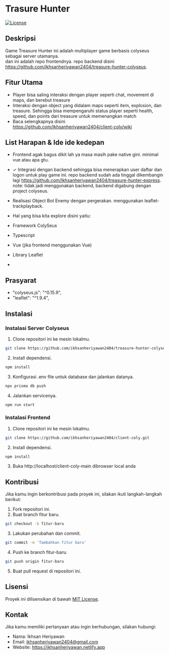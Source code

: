 # Trasure Hunter

[![License](https://img.shields.io/badge/License-MIT-blue.svg)](LICENSE)

## Deskripsi
Game Treasure Hunter ini adalah multiplayer game berbasis colyseus sebagai server utamanya.  
dan ini adalah repo frontendnya. repo backend disini https://github.com/ikhsanheriyawan2404/treasure-hunter-colyseus. 

## Fitur Utama
- Player bisa saling interaksi dengan player seperti chat, movement di maps, dan berebut treasure
- Interaksi dengan object yang didalam maps seperti item, explosion, dan treasure. Sehingga bisa mempengaruhi status player seperti health, speed, dan points dari treasure untuk memenangkan match
- Baca selengkapnya disini https://github.com/Ikhsanheriyawan2404/client-coly/wiki

## List Harapan & Ide ide kedepan
- Frontend agak bagus dikit lah ya masa masih pake native gini. minimal vue atau apa gtu.
- ✓ Integrasi dengan backend sehingga bisa menerapkan user daftar dan logon untuk play game ini. repo backend sudah ada tinggal dikembangin lagi https://github.com/Ikhsanheriyawan2404/treasure-hunter-express. note: tidak jadi menggunakan backend, backend digabung dengan project colyseus.
- Realisasi Object Bot Enemy dengan pergerakan. menggunakan leaflet-trackplayback.

- Hal yang bisa kita explore disini yaitu:
- Framework ColySeus
- Typescript
- Vue (jika frontend menggunakan Vue)
- Library Leaflet
- 

## Prasyarat
- "colyseus.js": "^0.15.9",
- "leaflet": "^1.9.4",

## Instalasi
### Instalasi Server Colyseus

1. Clone repositori ini ke mesin lokalmu.
```bash
git clone https://github.com/ikhsanheriyawan2404/treasure-hunter-colyseus.git
```

2. Install dependensi.
```bash
npm install
```

3. Konfigurasi .env file untuk database dan jalankan datanya.
```bash
npx prisma db push
```

4. Jalankan servicenya.
```bash
npm run start
```
### Instalasi Frontend
1. Clone repositori ini ke mesin lokalmu.
```bash
git clone https://github.com/ikhsanheriyawan2404/client-coly.git
```

2. Install dependensi.
```bash
npm install
```

3. Buka http://localhost/client-coly-main dibrowser local anda

## Kontribusi
Jika kamu ingin berkontribusi pada proyek ini, silakan ikuti langkah-langkah berikut:
1. Fork repositori ini.
2. Buat branch fitur baru.
```bash
git checkout -b fitur-baru
```
3. Lakukan perubahan dan commit.
```bash
git commit -m 'Tambahkan fitur baru'
```
4. Push ke branch fitur-baru.
```bash
git push origin fitur-baru
```
5. Buat pull request di repositori ini.


## Lisensi
Proyek ini dilisensikan di bawah [MIT License](LICENSE).

## Kontak
Jika kamu memiliki pertanyaan atau ingin berhubungan, silakan hubungi:
- Nama: Ikhsan Heriyawan
- Email: ikhsanheriyawan2404@gmail.com
- Website: https://ikhsanheriyawan.netlify.app
